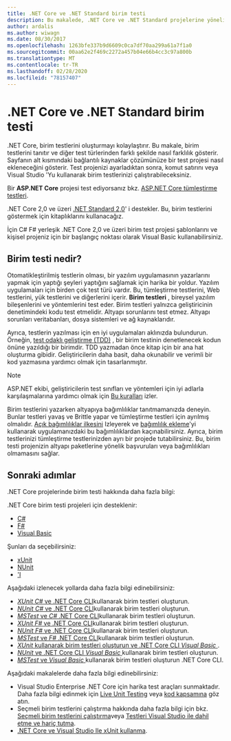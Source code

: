 ```yaml
---
title: .NET Core ve .NET Standard birim testi
description: Bu makalede, .NET Core ve .NET Standard projelerine yönelik birim testi hakkında kısa bir genel bakış sunulmaktadır.
author: ardalis
ms.author: wiwagn
ms.date: 08/30/2017
ms.openlocfilehash: 1263bfe337b9d6609c0ca7df70aa299a61a7f1a0
ms.sourcegitcommit: 00aa62e2f469c2272a457b04e66b4cc3c97a800b
ms.translationtype: MT
ms.contentlocale: tr-TR
ms.lasthandoff: 02/28/2020
ms.locfileid: "78157407"
---
```

# <a name="unit-testing-in-net-core-and-net-standard"></a>.NET Core ve .NET Standard birim testi

.NET Core, birim testlerini oluşturmayı kolaylaştırır. Bu makale, birim testlerini tanıtır ve diğer test türlerinden farklı şekilde nasıl farklılık gösterir. Sayfanın alt kısmındaki bağlantılı kaynaklar çözümünüze bir test projesi nasıl ekleneceğini gösterir. Test projenizi ayarladıktan sonra, komut satırını veya Visual Studio 'Yu kullanarak birim testlerinizi çalıştırabileceksiniz.

Bir **ASP.NET Core** projesi test ediyorsanız bkz. [ASP.NET Core tümleştirme testleri](/aspnet/core/test/integration-tests#test-app-prerequisites).

.NET Core 2,0 ve üzeri [.NET Standard 2,0](../../standard/net-standard.md)' i destekler. Bu, birim testlerini göstermek için kitaplıklarını kullanacağız.

İçin C# F# yerleşik .NET Core 2,0 ve üzeri birim test projesi şablonlarını ve kişisel projeniz için bir başlangıç noktası olarak Visual Basic kullanabilirsiniz.

## <a name="what-are-unit-tests"></a>Birim testi nedir?

Otomatikleştirilmiş testlerin olması, bir yazılım uygulamasının yazarlarını yapmak için yaptığı şeyleri yaptığını sağlamak için harika bir yoldur. Yazılım uygulamaları için birden çok test türü vardır. Bu, tümleştirme testlerini, Web testlerini, yük testlerini ve diğerlerini içerir. **Birim testleri** , bireysel yazılım bileşenlerini ve yöntemlerini test eder. Birim testleri yalnızca geliştiricinin denetimindeki kodu test etmelidir. Altyapı sorunlarını test etmez. Altyapı sorunları veritabanları, dosya sistemleri ve ağ kaynaklarıdır.

Ayrıca, testlerin yazılması için en iyi uygulamaları aklınızda bulundurun. Örneğin, [test odaklı geliştirme (TDD)](https://deviq.com/test-driven-development/) , bir birim testinin denetlenecek kodun önüne yazıldığı bir birimdir. TDD yazmadan önce kitap için bir ana hat oluşturma gibidir. Geliştiricilerin daha basit, daha okunabilir ve verimli bir kod yazmasına yardımcı olmak için tasarlanmıştır.

> [!NOTE]
> ASP.NET ekibi, geliştiricilerin test sınıfları ve yöntemleri için iyi adlarla karşılaşmalarına yardımcı olmak için [Bu kuralları](https://github.com/dotnet/aspnetcore/wiki/Engineering-guidelines#unit-tests-and-functional-tests) izler.

Birim testlerini yazarken altyapıya bağımlılıklar tanıtmamanızda deneyin. Bunlar testleri yavaş ve Brittle yapar ve tümleştirme testleri için ayrılmış olmalıdır. [Açık bağımlılıklar ilkesini](https://deviq.com/explicit-dependencies-principle/) Izleyerek ve [bağımlılık ekleme](/aspnet/core/fundamentals/dependency-injection)'yi kullanarak uygulamanızdaki bu bağımlılıklardan kaçınabilirsiniz. Ayrıca, birim testlerinizi tümleştirme testlerinizden ayrı bir projede tutabilirsiniz. Bu, birim testi projenizin altyapı paketlerine yönelik başvuruları veya bağımlılıkları olmamasını sağlar.

## <a name="next-steps"></a>Sonraki adımlar

.NET Core projelerinde birim testi hakkında daha fazla bilgi:

.NET Core birim testi projeleri için desteklenir:

- [C#](../../csharp/index.yml)
- [F#](../../fsharp/index.yml)
- [Visual Basic](../../visual-basic/index.yml)

Şunları da seçebilirsiniz:

- [xUnit](https://xunit.github.io)
- [NUnit](https://nunit.org)
- ['I](https://github.com/Microsoft/testfx-docs)

Aşağıdaki izlenecek yollarda daha fazla bilgi edinebilirsiniz:

- [ *XUnit* *C#* ve .NET Core CLI](unit-testing-with-dotnet-test.md)kullanarak birim testleri oluşturun.
- [ *NUnit* *C#* ve .NET Core CLI](unit-testing-with-nunit.md)kullanarak birim testleri oluşturun.
- [ *MSTest* ve *C#* .NET Core CLI](unit-testing-with-mstest.md)kullanarak birim testleri oluşturun.
- [ *XUnit* *F#* ve .NET Core CLI](unit-testing-fsharp-with-dotnet-test.md)kullanarak birim testleri oluşturun.
- [ *NUnit* *F#* ve .NET Core CLI](unit-testing-fsharp-with-nunit.md)kullanarak birim testleri oluşturun.
- [ *MSTest* ve *F#* .NET Core CLI](unit-testing-fsharp-with-mstest.md)kullanarak birim testleri oluşturun.
- [ *XUnit* kullanarak birim testleri oluşturun ve .NET Core CLI *Visual Basic* ](unit-testing-visual-basic-with-dotnet-test.md).
- [ *NUnit* ve .NET Core CLI *Visual Basic* ](unit-testing-visual-basic-with-nunit.md)kullanarak birim testleri oluşturun.
- [ *MSTest* ve *Visual Basic* ](unit-testing-visual-basic-with-mstest.md)kullanarak birim testleri oluşturun .NET Core CLI.

Aşağıdaki makalelerde daha fazla bilgi edinebilirsiniz:

- Visual Studio Enterprise .NET Core için harika test araçları sunmaktadır. Daha fazla bilgi edinmek için [Live Unit Testing](/visualstudio/test/live-unit-testing) veya [kod kapsamına](https://github.com/Microsoft/vstest-docs/blob/master/docs/analyze.md#working-with-code-coverage) göz atın.
- Seçmeli birim testlerini çalıştırma hakkında daha fazla bilgi için bkz. [Seçmeli birim testlerini çalıştırma](selective-unit-tests.md)veya [Testleri Visual Studio ile dahil etme ve hariç tutma](/visualstudio/test/live-unit-testing#include-and-exclude-test-projects-and-test-methods).
- [.NET Core ve Visual Studio Ile xUnit kullanma](https://xunit.github.io/docs/getting-started-dotnet-core.html).
